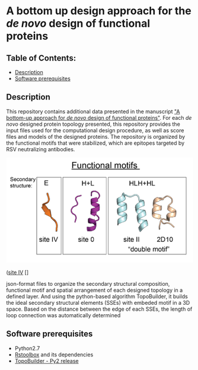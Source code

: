 # A bottom up design approach for the *de novo* design of functional proteins
## Table of Contents: 
- [Description](#description)
- [Software prerequisites](#software_prerequisites)
   
## Description
This repository contains additional data presented in the manuscript ["A bottom-up approach for *de novo* design of functional proteins"](link). For each *de novo* designed protein topology presented, this repository provides the input files used for the computational design procedure, as well as score files and models of the designed proteins. 
The repository is organized by the functional motifs that were stabilized, which are epitopes targeted by RSV neutralizing antibodies. 

![](./motifs.png)




([site IV](./siteIV) []

json-format files to organize the secondary structural composition, functional motif and spatial arrangement of each designed topology in a defined layer. And using the python-based algorithm TopoBuilder, it builds the ideal secondary structural elements (SSEs) with embeded motif in a 3D space. Based on the distance between the edge of each SSEs, the length of loop connection was automatically determined 


## Software prerequisites
- Python2.7 
- [Rstoolbox](https://doi.org/10.1186/s12859-019-2796-3) and its dependencies
- [TopoBuilder - Py2 release](https://github.com/LPDI-EPFL/topobuilder/tree/releasepy2)

